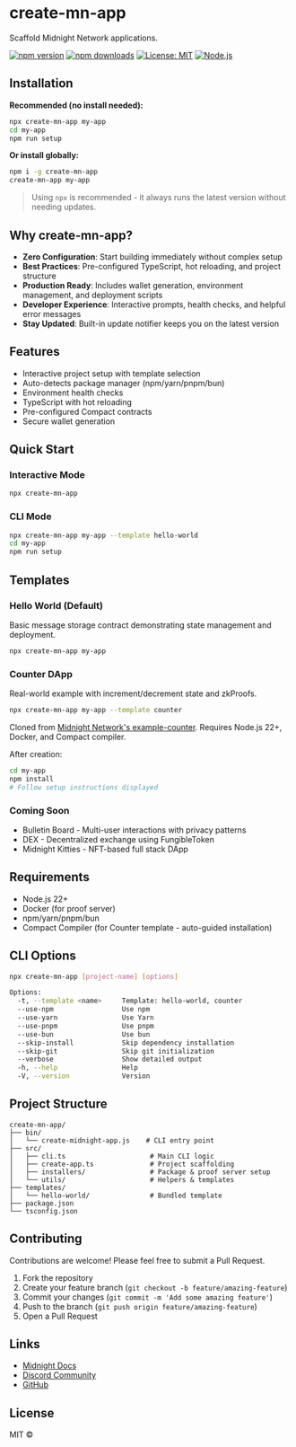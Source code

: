 # create-mn-app

Scaffold Midnight Network applications.

[![npm version](https://img.shields.io/npm/v/create-mn-app.svg)](https://www.npmjs.com/package/create-mn-app)
[![npm downloads](https://img.shields.io/npm/dw/create-mn-app.svg)](https://www.npmjs.com/package/create-mn-app)
[![License: MIT](https://img.shields.io/badge/License-MIT-yellow.svg)](https://opensource.org/licenses/MIT)
[![Node.js](https://img.shields.io/node/v/create-mn-app.svg)](https://nodejs.org/)

## Installation

**Recommended (no install needed):**

```bash
npx create-mn-app my-app
cd my-app
npm run setup
```

**Or install globally:**

```bash
npm i -g create-mn-app
create-mn-app my-app
```

> Using `npx` is recommended - it always runs the latest version without needing updates.

## Why create-mn-app?

- **Zero Configuration**: Start building immediately without complex setup
- **Best Practices**: Pre-configured TypeScript, hot reloading, and project structure
- **Production Ready**: Includes wallet generation, environment management, and deployment scripts
- **Developer Experience**: Interactive prompts, health checks, and helpful error messages
- **Stay Updated**: Built-in update notifier keeps you on the latest version

## Features

- Interactive project setup with template selection
- Auto-detects package manager (npm/yarn/pnpm/bun)
- Environment health checks
- TypeScript with hot reloading
- Pre-configured Compact contracts
- Secure wallet generation

## Quick Start

### Interactive Mode

```bash
npx create-mn-app
```

### CLI Mode

```bash
npx create-mn-app my-app --template hello-world
cd my-app
npm run setup
```

## Templates

### Hello World (Default)

Basic message storage contract demonstrating state management and deployment.

```bash
npx create-mn-app my-app
```

### Counter DApp

Real-world example with increment/decrement state and zkProofs.

```bash
npx create-mn-app my-app --template counter
```

Cloned from [Midnight Network's example-counter](https://github.com/midnightntwrk/example-counter). Requires Node.js 22+, Docker, and Compact compiler.

After creation:

```bash
cd my-app
npm install
# Follow setup instructions displayed
```

### Coming Soon

- Bulletin Board - Multi-user interactions with privacy patterns
- DEX - Decentralized exchange using FungibleToken
- Midnight Kitties - NFT-based full stack DApp

## Requirements

- Node.js 22+
- Docker (for proof server)
- npm/yarn/pnpm/bun
- Compact Compiler (for Counter template - auto-guided installation)

## CLI Options

```bash
npx create-mn-app [project-name] [options]

Options:
  -t, --template <name>     Template: hello-world, counter
  --use-npm                 Use npm
  --use-yarn                Use Yarn
  --use-pnpm                Use pnpm
  --use-bun                 Use bun
  --skip-install            Skip dependency installation
  --skip-git                Skip git initialization
  --verbose                 Show detailed output
  -h, --help                Help
  -V, --version             Version
```

## Project Structure

```
create-mn-app/
├── bin/
│   └── create-midnight-app.js    # CLI entry point
├── src/
│   ├── cli.ts                     # Main CLI logic
│   ├── create-app.ts              # Project scaffolding
│   ├── installers/                # Package & proof server setup
│   └── utils/                     # Helpers & templates
├── templates/
│   └── hello-world/               # Bundled template
├── package.json
└── tsconfig.json
```

## Contributing

Contributions are welcome! Please feel free to submit a Pull Request.

1. Fork the repository
2. Create your feature branch (`git checkout -b feature/amazing-feature`)
3. Commit your changes (`git commit -m 'Add some amazing feature'`)
4. Push to the branch (`git push origin feature/amazing-feature`)
5. Open a Pull Request

## Links

- [Midnight Docs](https://docs.midnight.network)
- [Discord Community](https://discord.com/invite/midnightnetwork)
- [GitHub](https://github.com/Olanetsoft/create-mn-app)

## License

MIT ©

